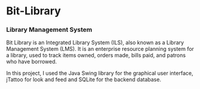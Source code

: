 # Bit-Library
### Library Management System

Bit Library is an Integrated Library System (ILS), also known as a Library Management System (LMS). 
It is an enterprise resource planning system for a library, used to track items owned, orders made, bills paid, and patrons who have borrowed.

In this project, I used the Java Swing library for the graphical user interface, jTattoo for look and feed and SQLite for the backend database.
